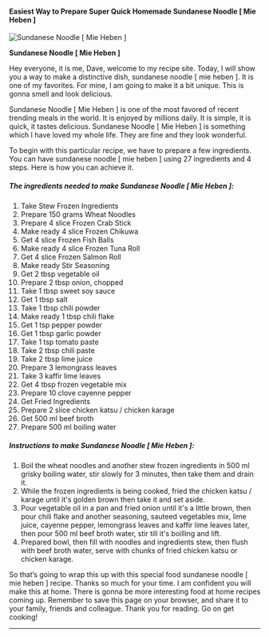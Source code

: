             

#### Easiest Way to Prepare Super Quick Homemade Sundanese Noodle \[ Mie Heben \]

![Sundanese Noodle [ Mie Heben ]](https://img-global.cpcdn.com/recipes/4817406207721472/751x532cq70/sundanese-noodle-mie-heben-recipe-main-photo.jpg)

**Sundanese Noodle \[ Mie Heben \]**

Hey everyone, it is me, Dave, welcome to my recipe site. Today, I will show you a way to make a distinctive dish, sundanese noodle \[ mie heben \]. It is one of my favorites. For mine, I am going to make it a bit unique. This is gonna smell and look delicious.

Sundanese Noodle \[ Mie Heben \] is one of the most favored of recent trending meals in the world. It is enjoyed by millions daily. It is simple, it is quick, it tastes delicious. Sundanese Noodle \[ Mie Heben \] is something which I have loved my whole life. They are fine and they look wonderful.

To begin with this particular recipe, we have to prepare a few ingredients. You can have sundanese noodle \[ mie heben \] using 27 ingredients and 4 steps. Here is how you can achieve it.

##### The ingredients needed to make Sundanese Noodle \[ Mie Heben \]:

1.  Take Stew Frozen Ingredients
2.  Prepare 150 grams Wheat Noodles
3.  Prepare 4 slice Frozen Crab Stick
4.  Make ready 4 slice Frozen Chikuwa
5.  Get 4 slice Frozen Fish Balls
6.  Make ready 4 slice Frozen Tuna Roll
7.  Get 4 slice Frozen Salmon Roll
8.  Make ready Stir Seasoning
9.  Get 2 tbsp vegetable oil
10.  Prepare 2 tbsp onion, chopped
11.  Take 1 tbsp sweet soy sauce
12.  Get 1 tbsp salt
13.  Take 1 tbsp chili powder
14.  Make ready 1 tbsp chili flake
15.  Get 1 tsp pepper powder
16.  Get 1 tbsp garlic powder
17.  Take 1 tsp tomato paste
18.  Take 2 tbsp chili paste
19.  Take 2 tbsp lime juice
20.  Prepare 3 lemongrass leaves
21.  Take 3 kaffir lime leaves
22.  Get 4 tbsp frozen vegetable mix
23.  Prepare 10 clove cayenne pepper
24.  Get Fried Ingredients
25.  Prepare 2 slice chicken katsu / chicken karage
26.  Get 500 ml beef broth
27.  Prepare 500 ml boiling water

##### Instructions to make Sundanese Noodle \[ Mie Heben \]:

1.  Boil the wheat noodles and another stew frozen ingredients in 500 ml grisky boiling water, stir slowly for 3 minutes, then take them and drain it.
2.  While the frozen ingredients is being cooked, fried the chicken katsu / karage until it's golden brown then take it and set aside.
3.  Pour vegetable oil in a pan and fried onion until it's a little brown, then pour chili flake and another seasoning, sauteed vegetables mix, lime juice, cayenne pepper, lemongrass leaves and kaffir lime leaves later, then pour 500 ml beef broth water, stir till it's boilling and lift.
4.  Prepared bowl, then fill with noodles and ingredients stew, then flush with beef broth water, serve with chunks of fried chicken katsu or chicken karage.

So that’s going to wrap this up with this special food sundanese noodle \[ mie heben \] recipe. Thanks so much for your time. I am confident you will make this at home. There is gonna be more interesting food at home recipes coming up. Remember to save this page on your browser, and share it to your family, friends and colleague. Thank you for reading. Go on get cooking!

* * *